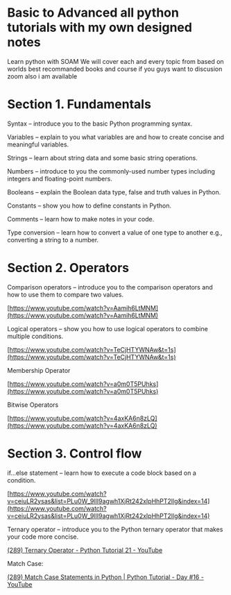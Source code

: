# Basic to Advanced all python tutorials with my own designed notes 
 Learn python with SOAM
 We will cover each and every topic from based on worlds best recommanded books and course
 if you guys want to discusion zoom also i am available
 
 
 # Section 1. Fundamentals

Syntax – introduce you to the basic Python programming syntax.

Variables – explain to you what variables are and how to create concise and meaningful variables.

Strings – learn about string data and some basic string operations.

Numbers – introduce to you the commonly-used number types including integers and floating-point numbers.

Booleans – explain the Boolean data type, false and truth values in Python.

Constants – show you how to define constants in Python.

Comments – learn how to make notes in your code.

Type conversion – learn how to convert a value of one type to another e.g., converting a string to a number.

# Section 2. Operators

Comparison operators – introduce you to the comparison operators and how to use them to compare two values.

[https://www.youtube.com/watch?v=Aamih6LtMNM](https://www.youtube.com/watch?v=Aamih6LtMNM)

Logical operators – show you how to use logical operators to combine multiple conditions.

[https://www.youtube.com/watch?v=TeCjHTYWNAw&t=1s](https://www.youtube.com/watch?v=TeCjHTYWNAw&t=1s)

Membership Operator

[https://www.youtube.com/watch?v=a0m0T5PUhks](https://www.youtube.com/watch?v=a0m0T5PUhks)

Bitwise Operators 

[https://www.youtube.com/watch?v=4axKA6n8zLQ](https://www.youtube.com/watch?v=4axKA6n8zLQ)

# Section 3. Control flow

if…else statement – learn how to execute a code block based on a condition.

[https://www.youtube.com/watch?v=ceiuLR2ysas&list=PLu0W_9lII9agwh1XjRt242xIpHhPT2llg&index=14](https://www.youtube.com/watch?v=ceiuLR2ysas&list=PLu0W_9lII9agwh1XjRt242xIpHhPT2llg&index=14)

Ternary operator – introduce you to the Python ternary operator that makes your code more concise.

[(289) Ternary Operator - Python Tutorial 21 - YouTube](https://www.youtube.com/watch?v=icIuzMYl728)

Match Case:

[(289) Match Case Statements in Python | Python Tutorial - Day #16 - YouTube](https://www.youtube.com/watch?v=bthQCK1QAmQ&list=PLu0W_9lII9agwh1XjRt242xIpHhPT2llg&index=16)



